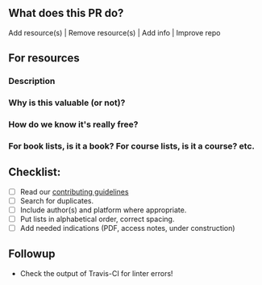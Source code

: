 ## What does this PR do?
Add resource(s) | Remove resource(s) | Add info | Improve repo

## For resources
### Description

### Why is this valuable (or not)?

### How do we know it's really free?

### For book lists, is it a book? For course lists, is it a course? etc.

## Checklist:
- [ ] Read our [contributing guidelines](https://github.com/EbookFoundation/free-programming-books/blob/master/CONTRIBUTING.md)
- [ ] Search for duplicates.
- [ ] Include author(s) and platform where appropriate.
- [ ] Put lists  in alphabetical order, correct spacing.
- [ ] Add needed indications (PDF, access notes, under construction)

## Followup

- Check the output of Travis-CI for linter errors!
